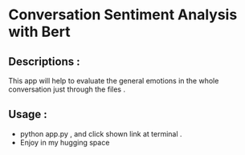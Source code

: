 # Conversation Sentiment Analysis with Bert 
## Descriptions : 
This app will help to evaluate the general emotions in the whole conversation just through the files . 

## Usage : 
-  python app.py , and click shown link at terminal .
-  Enjoy in my hugging space
